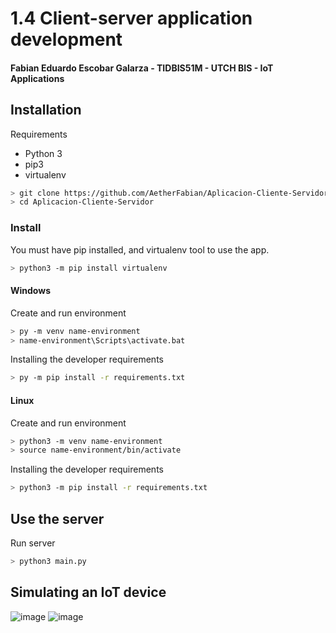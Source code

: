 # 1.4 Client-server application development

#### Fabian Eduardo Escobar Galarza - TIDBIS51M - UTCH BIS - IoT Applications

## Installation
Requirements
- Python 3
- pip3
- virtualenv

```bash
> git clone https://github.com/AetherFabian/Aplicacion-Cliente-Servidor.git
> cd Aplicacion-Cliente-Servidor
```
### Install
You must have pip installed, and virtualenv tool to use the app.
```bash
> python3 -m pip install virtualenv
```

#### Windows

Create and run environment
```bash
> py -m venv name-environment
> name-environment\Scripts\activate.bat
```
Installing the developer requirements
```bash
> py -m pip install -r requirements.txt
```

#### Linux

Create and run environment
```bash
> python3 -m venv name-environment
> source name-environment/bin/activate
```
Installing the developer requirements
```bash
> python3 -m pip install -r requirements.txt
```

## Use the server

Run server
```bash
> python3 main.py
```

## Simulating an IoT device
![image](https://user-images.githubusercontent.com/50721208/170846919-0bf07895-b0af-4d6b-8976-a93902c7853a.png)
![image](https://user-images.githubusercontent.com/50721208/170846936-9bf7a7c2-8f81-45d7-87c0-e3c72304b8d3.png)

